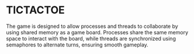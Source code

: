 # TICTACTOE

The game is designed to allow processes and threads to collaborate by using shared memory as a game board. Processes share the same memory space to interact with the board, while threads are synchronized using semaphores to alternate turns, ensuring smooth gameplay.
